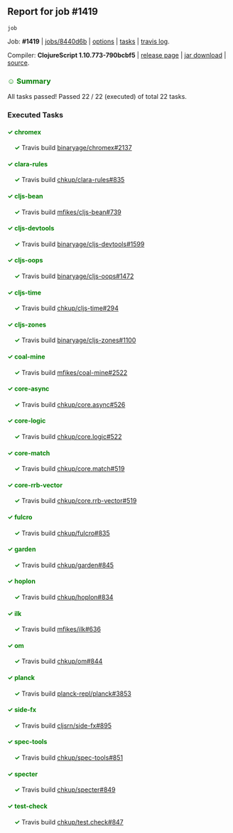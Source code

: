 ## Report for job #1419
```
job
```


Job: **#1419** | [jobs/8440d6b](https://github.com/cljs-oss/canary/commit/8440d6be4930e6c8d40407ba0604c54c842dea46) | [options](options.edn) | [tasks](tasks.edn) | [travis log](https://travis-ci.org/cljs-oss/canary/builds/691696206).

Compiler: **ClojureScript 1.10.773-790bcbf5** | [release page](https://github.com/cljs-oss/canary/releases/tag/r1.10.773-790bcbf5) | [jar download](https://github.com/cljs-oss/canary/releases/download/r1.10.773-790bcbf5/clojurescript-1.10.773-790bcbf5.jar) | [source](https://github.com/clojure/clojurescript/commit/790bcbf5f45d3775c15d597eee240fb3f3636681).

### <b style='color:green'>☺ Summary</b>

All tasks passed! Passed 22 / 22 (executed) of total 22 tasks.

### Executed Tasks

#### <b style='color:green'>&#x2713; chromex</b>
&nbsp;&nbsp;&nbsp;&nbsp;<b style='color:green'>&#x2713;</b> Travis build [binaryage/chromex#2137](https://travis-ci.org/binaryage/chromex/builds/691697191)<br>

#### <b style='color:green'>&#x2713; clara-rules</b>
&nbsp;&nbsp;&nbsp;&nbsp;<b style='color:green'>&#x2713;</b> Travis build [chkup/clara-rules#835](https://travis-ci.org/chkup/clara-rules/builds/691697221)<br>

#### <b style='color:green'>&#x2713; cljs-bean</b>
&nbsp;&nbsp;&nbsp;&nbsp;<b style='color:green'>&#x2713;</b> Travis build [mfikes/cljs-bean#739](https://travis-ci.org/mfikes/cljs-bean/builds/691697227)<br>

#### <b style='color:green'>&#x2713; cljs-devtools</b>
&nbsp;&nbsp;&nbsp;&nbsp;<b style='color:green'>&#x2713;</b> Travis build [binaryage/cljs-devtools#1599](https://travis-ci.org/binaryage/cljs-devtools/builds/691697229)<br>

#### <b style='color:green'>&#x2713; cljs-oops</b>
&nbsp;&nbsp;&nbsp;&nbsp;<b style='color:green'>&#x2713;</b> Travis build [binaryage/cljs-oops#1472](https://travis-ci.org/binaryage/cljs-oops/builds/691697233)<br>

#### <b style='color:green'>&#x2713; cljs-time</b>
&nbsp;&nbsp;&nbsp;&nbsp;<b style='color:green'>&#x2713;</b> Travis build [chkup/cljs-time#294](https://travis-ci.org/chkup/cljs-time/builds/691697237)<br>

#### <b style='color:green'>&#x2713; cljs-zones</b>
&nbsp;&nbsp;&nbsp;&nbsp;<b style='color:green'>&#x2713;</b> Travis build [binaryage/cljs-zones#1100](https://travis-ci.org/binaryage/cljs-zones/builds/691697242)<br>

#### <b style='color:green'>&#x2713; coal-mine</b>
&nbsp;&nbsp;&nbsp;&nbsp;<b style='color:green'>&#x2713;</b> Travis build [mfikes/coal-mine#2522](https://travis-ci.org/mfikes/coal-mine/builds/691697244)<br>

#### <b style='color:green'>&#x2713; core-async</b>
&nbsp;&nbsp;&nbsp;&nbsp;<b style='color:green'>&#x2713;</b> Travis build [chkup/core.async#526](https://travis-ci.org/chkup/core.async/builds/691697261)<br>

#### <b style='color:green'>&#x2713; core-logic</b>
&nbsp;&nbsp;&nbsp;&nbsp;<b style='color:green'>&#x2713;</b> Travis build [chkup/core.logic#522](https://travis-ci.org/chkup/core.logic/builds/691697271)<br>

#### <b style='color:green'>&#x2713; core-match</b>
&nbsp;&nbsp;&nbsp;&nbsp;<b style='color:green'>&#x2713;</b> Travis build [chkup/core.match#519](https://travis-ci.org/chkup/core.match/builds/691697313)<br>

#### <b style='color:green'>&#x2713; core-rrb-vector</b>
&nbsp;&nbsp;&nbsp;&nbsp;<b style='color:green'>&#x2713;</b> Travis build [chkup/core.rrb-vector#519](https://travis-ci.org/chkup/core.rrb-vector/builds/691697270)<br>

#### <b style='color:green'>&#x2713; fulcro</b>
&nbsp;&nbsp;&nbsp;&nbsp;<b style='color:green'>&#x2713;</b> Travis build [chkup/fulcro#835](https://travis-ci.org/chkup/fulcro/builds/691697332)<br>

#### <b style='color:green'>&#x2713; garden</b>
&nbsp;&nbsp;&nbsp;&nbsp;<b style='color:green'>&#x2713;</b> Travis build [chkup/garden#845](https://travis-ci.org/chkup/garden/builds/691697336)<br>

#### <b style='color:green'>&#x2713; hoplon</b>
&nbsp;&nbsp;&nbsp;&nbsp;<b style='color:green'>&#x2713;</b> Travis build [chkup/hoplon#834](https://travis-ci.org/chkup/hoplon/builds/691697523)<br>

#### <b style='color:green'>&#x2713; ilk</b>
&nbsp;&nbsp;&nbsp;&nbsp;<b style='color:green'>&#x2713;</b> Travis build [mfikes/ilk#636](https://travis-ci.org/mfikes/ilk/builds/691697366)<br>

#### <b style='color:green'>&#x2713; om</b>
&nbsp;&nbsp;&nbsp;&nbsp;<b style='color:green'>&#x2713;</b> Travis build [chkup/om#844](https://travis-ci.org/chkup/om/builds/691697344)<br>

#### <b style='color:green'>&#x2713; planck</b>
&nbsp;&nbsp;&nbsp;&nbsp;<b style='color:green'>&#x2713;</b> Travis build [planck-repl/planck#3853](https://travis-ci.org/planck-repl/planck/builds/691697483)<br>

#### <b style='color:green'>&#x2713; side-fx</b>
&nbsp;&nbsp;&nbsp;&nbsp;<b style='color:green'>&#x2713;</b> Travis build [cljsrn/side-fx#895](https://travis-ci.org/cljsrn/side-fx/builds/691697406)<br>

#### <b style='color:green'>&#x2713; spec-tools</b>
&nbsp;&nbsp;&nbsp;&nbsp;<b style='color:green'>&#x2713;</b> Travis build [chkup/spec-tools#851](https://travis-ci.org/chkup/spec-tools/builds/691697465)<br>

#### <b style='color:green'>&#x2713; specter</b>
&nbsp;&nbsp;&nbsp;&nbsp;<b style='color:green'>&#x2713;</b> Travis build [chkup/specter#849](https://travis-ci.org/chkup/specter/builds/691697446)<br>

#### <b style='color:green'>&#x2713; test-check</b>
&nbsp;&nbsp;&nbsp;&nbsp;<b style='color:green'>&#x2713;</b> Travis build [chkup/test.check#847](https://travis-ci.org/chkup/test.check/builds/691697410)<br>